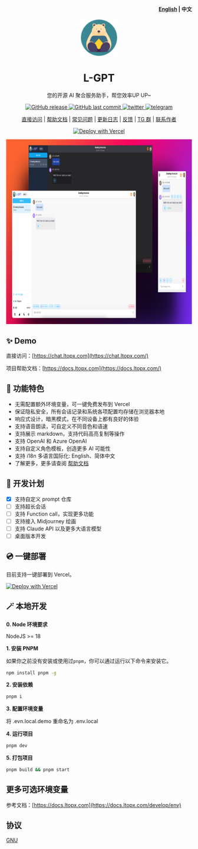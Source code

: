 <h4 align="right"><strong><a href="https://github.com/LTopx/L-GPT/blob/main/README.md">English</a></strong> | 中文</h4>

<p align="center">
    <a href="https://chat.ltopx.com" target="_blank" rel="noopener noreferrer">
        <img width="100" src="./public/favicon-96x96.png" alt="L-GPT" />
    </a>
</p>

<h1 align="center">L-GPT</h1>

<p align="center">您的开源 AI 聚合服务助手，帮您效率UP UP~</p>

<p align="center">
<a href="https://github.com/LTopx/L-GPT/releases">
  <img alt="GitHub release" src="https://img.shields.io/github/release/LTopx/L-GPT.svg?style=flat-square&include_prereleases" />
</a>
<a href="https://github.com/LTopx/L-GPT/commits">
  <img alt="GitHub last commit" src="https://img.shields.io/github/last-commit/LTopx/L-GPT.svg?style=flat-square" />
</a>
<a href="https://twitter.com/peekbomb" target="_blank">
  <img alt="twitter" src="https://img.shields.io/badge/follow-Ethan Liu-red?style=flat-square&logo=Twitter">
</a>
<a href="https://t.me/+7fLJJoGV_bJhYTk1" target="_blank">
  <img alt="telegram" src="https://img.shields.io/badge/chat-telegram-blueviolet?style=flat-square&logo=Telegram">
</a>

<div align="center">

[直接访问](https://chat.ltopx.com/) | [帮助文档](https://docs.ltopx.com/) | [常见问题](https://docs.ltopx.com/faq) | [更新日志](https://docs.ltopx.com/change-log) | [反馈](https://github.com/LTopx/L-GPT/issues) | [TG 群](https://t.me/+7fLJJoGV_bJhYTk1) | [联系作者](https://goethan.cc/)

</div>

<div align="center">

[![Deploy with Vercel](https://vercel.com/button)](https://vercel.com/new/clone?repository-url=https://github.com/LTopx/L-GPT)

</div>

<p align="center">
  <img src="./public/screenshots/screenshot.png" height="500px">
</p>

## ✨ Demo

直接访问：[https://chat.ltopx.com](https://chat.ltopx.com/)

项目帮助文档：[https://docs.ltopx.com](https://docs.ltopx.com/)

## 🎯 功能特色

- 无需配置额外环境变量，可一键免费发布到 Vercel
- 保证隐私安全，所有会话记录和系统各项配置均存储在浏览器本地
- 响应式设计，暗黑模式，在不同设备上都有良好的体验
- 支持语音朗读，可自定义不同音色和语速
- 支持展示 markdown，支持代码高亮复制等操作
- 支持 OpenAI 和 Azure OpenAI
- 支持自定义角色模板，创造更多 AI 可能性
- 支持 i18n 多语言国际化: English、简体中文
- 了解更多，更多请查阅 [帮助文档](https://docs.ltopx.com/)

## 📍 开发计划

- [x] 支持自定义 prompt 仓库
- [ ] 支持超长会话
- [ ] 支持 Function call，实现更多功能
- [ ] 支持接入 Midjourney 绘画
- [ ] 支持 Claude API 以及更多大语言模型
- [ ] 桌面版本开发

## 💿 一键部署

目前支持一键部署到 Vercel。

[![Deploy with Vercel](https://vercel.com/button)](https://vercel.com/new/clone?repository-url=https://github.com/LTopx/L-GPT)

## 🪄 本地开发

**0. Node 环境要求**

NodeJS >= 18

**1. 安装 PNPM**

如果你之前没有安装或使用过`pnpm`，你可以通过运行以下命令来安装它。

```bash
npm install pnpm -g
```

**2. 安装依赖**

```bash
pnpm i
```

**3. 配置环境变量**

将 .evn.local.demo 重命名为 .env.local

**4. 运行项目**

```bash
pnpm dev
```

**5. 打包项目**

```bash
pnpm build && pnpm start
```

## 更多可选环境变量

参考文档：[https://docs.ltopx.com](https://docs.ltopx.com/develop/env)

## 协议

[GNU](https://github.com/LTopx/L-GPT/blob/main/LICENSE)
